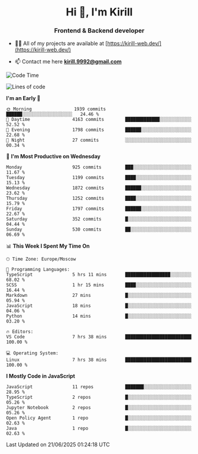 <h1 align="center">Hi 👋, I'm Kirill</h1>
<h3 align="center">Frontend & Backend developer</h3>

- 👨‍💻 All of my projects are available at [https://kirill-web.dev/](https://kirill-web.dev/)

- 📫 Contact me here **kirill.9992@gmail.com**











<!--START_SECTION:waka-->
![Code Time](http://img.shields.io/badge/Code%20Time-2%2C260%20hrs%2042%20mins-blue)

![Lines of code](https://img.shields.io/badge/From%20Hello%20World%20I%27ve%20Written-5.0%20million%20lines%20of%20code-blue)

**I'm an Early 🐤** 

```text
🌞 Morning                1939 commits        ██████░░░░░░░░░░░░░░░░░░░   24.46 % 
🌆 Daytime                4163 commits        █████████████░░░░░░░░░░░░   52.52 % 
🌃 Evening                1798 commits        ██████░░░░░░░░░░░░░░░░░░░   22.68 % 
🌙 Night                  27 commits          ░░░░░░░░░░░░░░░░░░░░░░░░░   00.34 % 
```
📅 **I'm Most Productive on Wednesday** 

```text
Monday                   925 commits         ███░░░░░░░░░░░░░░░░░░░░░░   11.67 % 
Tuesday                  1199 commits        ████░░░░░░░░░░░░░░░░░░░░░   15.13 % 
Wednesday                1872 commits        ██████░░░░░░░░░░░░░░░░░░░   23.62 % 
Thursday                 1252 commits        ████░░░░░░░░░░░░░░░░░░░░░   15.79 % 
Friday                   1797 commits        ██████░░░░░░░░░░░░░░░░░░░   22.67 % 
Saturday                 352 commits         █░░░░░░░░░░░░░░░░░░░░░░░░   04.44 % 
Sunday                   530 commits         ██░░░░░░░░░░░░░░░░░░░░░░░   06.69 % 
```


📊 **This Week I Spent My Time On** 

```text
🕑︎ Time Zone: Europe/Moscow

💬 Programming Languages: 
TypeScript               5 hrs 11 mins       █████████████████░░░░░░░░   68.02 % 
SCSS                     1 hr 15 mins        ████░░░░░░░░░░░░░░░░░░░░░   16.44 % 
Markdown                 27 mins             █░░░░░░░░░░░░░░░░░░░░░░░░   05.94 % 
JavaScript               18 mins             █░░░░░░░░░░░░░░░░░░░░░░░░   04.06 % 
Python                   14 mins             █░░░░░░░░░░░░░░░░░░░░░░░░   03.20 % 

🔥 Editors: 
VS Code                  7 hrs 38 mins       █████████████████████████   100.00 % 

💻 Operating System: 
Linux                    7 hrs 38 mins       █████████████████████████   100.00 % 
```

**I Mostly Code in JavaScript** 

```text
JavaScript               11 repos            ███████░░░░░░░░░░░░░░░░░░   28.95 % 
TypeScript               2 repos             █░░░░░░░░░░░░░░░░░░░░░░░░   05.26 % 
Jupyter Notebook         2 repos             █░░░░░░░░░░░░░░░░░░░░░░░░   05.26 % 
Open Policy Agent        1 repo              █░░░░░░░░░░░░░░░░░░░░░░░░   02.63 % 
Java                     1 repo              █░░░░░░░░░░░░░░░░░░░░░░░░   02.63 % 
```




 Last Updated on 21/06/2025 01:24:18 UTC
<!--END_SECTION:waka-->
